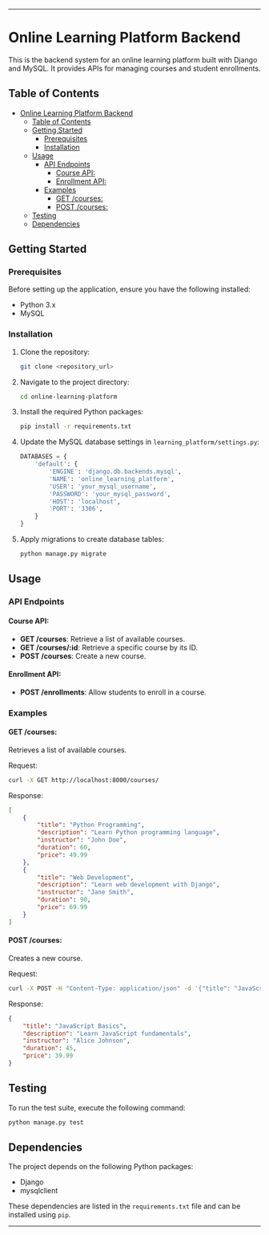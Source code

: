 
---

# Online Learning Platform Backend

This is the backend system for an online learning platform built with Django and MySQL. It provides APIs for managing courses and student enrollments.

## Table of Contents

- [Online Learning Platform Backend](#online-learning-platform-backend)
  - [Table of Contents](#table-of-contents)
  - [Getting Started](#getting-started)
    - [Prerequisites](#prerequisites)
    - [Installation](#installation)
  - [Usage](#usage)
    - [API Endpoints](#api-endpoints)
      - [Course API:](#course-api)
      - [Enrollment API:](#enrollment-api)
    - [Examples](#examples)
      - [GET /courses:](#get-courses)
      - [POST /courses:](#post-courses)
  - [Testing](#testing)
  - [Dependencies](#dependencies)

## Getting Started

### Prerequisites

Before setting up the application, ensure you have the following installed:

- Python 3.x
- MySQL

### Installation

1. Clone the repository:

   ```bash
   git clone <repository_url>
   ```

2. Navigate to the project directory:

   ```bash
   cd online-learning-platform
   ```

3. Install the required Python packages:

   ```bash
   pip install -r requirements.txt
   ```

4. Update the MySQL database settings in `learning_platform/settings.py`:

   ```python
   DATABASES = {
       'default': {
           'ENGINE': 'django.db.backends.mysql',
           'NAME': 'online_learning_platform',
           'USER': 'your_mysql_username',
           'PASSWORD': 'your_mysql_password',
           'HOST': 'localhost',
           'PORT': '3306',
       }
   }
   ```

5. Apply migrations to create database tables:

   ```bash
   python manage.py migrate
   ```

## Usage

### API Endpoints

#### Course API:

- **GET /courses**: Retrieve a list of available courses.
- **GET /courses/:id**: Retrieve a specific course by its ID.
- **POST /courses**: Create a new course.

#### Enrollment API:

- **POST /enrollments**: Allow students to enroll in a course.

### Examples

#### GET /courses:

Retrieves a list of available courses.

Request:

```bash
curl -X GET http://localhost:8000/courses/
```

Response:

```json
[
    {
        "title": "Python Programming",
        "description": "Learn Python programming language",
        "instructor": "John Doe",
        "duration": 60,
        "price": 49.99
    },
    {
        "title": "Web Development",
        "description": "Learn web development with Django",
        "instructor": "Jane Smith",
        "duration": 90,
        "price": 69.99
    }
]
```

#### POST /courses:

Creates a new course.

Request:

```bash
curl -X POST -H "Content-Type: application/json" -d '{"title": "JavaScript Basics", "description": "Learn JavaScript fundamentals", "instructor": "Alice Johnson", "duration": 45, "price": 39.99}' http://localhost:8000/courses/
```

Response:

```json
{
    "title": "JavaScript Basics",
    "description": "Learn JavaScript fundamentals",
    "instructor": "Alice Johnson",
    "duration": 45,
    "price": 39.99
}
```

## Testing

To run the test suite, execute the following command:

```bash
python manage.py test
```

## Dependencies

The project depends on the following Python packages:

- Django
- mysqlclient

These dependencies are listed in the `requirements.txt` file and can be installed using `pip`.

---

